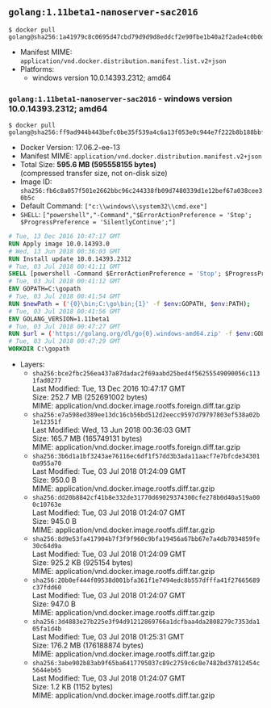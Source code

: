 ## `golang:1.11beta1-nanoserver-sac2016`

```console
$ docker pull golang@sha256:1a41979c8c0695d47cbd79d9d9d8eddcf2e90fbe1b40a2f2ade4c0b0d41f9d0c
```

-	Manifest MIME: `application/vnd.docker.distribution.manifest.list.v2+json`
-	Platforms:
	-	windows version 10.0.14393.2312; amd64

### `golang:1.11beta1-nanoserver-sac2016` - windows version 10.0.14393.2312; amd64

```console
$ docker pull golang@sha256:ff9ad944b443befc0be35f539a4c6a13f053e0c944e7f222b8b188bbf76d2545
```

-	Docker Version: 17.06.2-ee-13
-	Manifest MIME: `application/vnd.docker.distribution.manifest.v2+json`
-	Total Size: **595.6 MB (595558155 bytes)**  
	(compressed transfer size, not on-disk size)
-	Image ID: `sha256:fb6c8a057f501e2662bbc96c244338fb09d7480339d1e12bef67a038cee30b5c`
-	Default Command: `["c:\\windows\\system32\\cmd.exe"]`
-	`SHELL`: `["powershell","-Command","$ErrorActionPreference = 'Stop'; $ProgressPreference = 'SilentlyContinue';"]`

```dockerfile
# Tue, 13 Dec 2016 10:47:17 GMT
RUN Apply image 10.0.14393.0
# Wed, 13 Jun 2018 00:36:03 GMT
RUN Install update 10.0.14393.2312
# Tue, 03 Jul 2018 00:41:11 GMT
SHELL [powershell -Command $ErrorActionPreference = 'Stop'; $ProgressPreference = 'SilentlyContinue';]
# Tue, 03 Jul 2018 00:41:12 GMT
ENV GOPATH=C:\gopath
# Tue, 03 Jul 2018 00:41:54 GMT
RUN $newPath = ('{0}\bin;C:\go\bin;{1}' -f $env:GOPATH, $env:PATH); 	Write-Host ('Updating PATH: {0}' -f $newPath); 	setx /M PATH $newPath;
# Tue, 03 Jul 2018 00:41:56 GMT
ENV GOLANG_VERSION=1.11beta1
# Tue, 03 Jul 2018 00:47:27 GMT
RUN $url = ('https://golang.org/dl/go{0}.windows-amd64.zip' -f $env:GOLANG_VERSION); 	Write-Host ('Downloading {0} ...' -f $url); 	Invoke-WebRequest -Uri $url -OutFile 'go.zip'; 		$sha256 = '1eeb874a919143f3e62b641ccd5ebbfd1b3d4f2184de1d6497f7b2b6df996960'; 	Write-Host ('Verifying sha256 ({0}) ...' -f $sha256); 	if ((Get-FileHash go.zip -Algorithm sha256).Hash -ne $sha256) { 		Write-Host 'FAILED!'; 		exit 1; 	}; 		Write-Host 'Expanding ...'; 	Expand-Archive go.zip -DestinationPath C:\; 		Write-Host 'Verifying install ("go version") ...'; 	go version; 		Write-Host 'Removing ...'; 	Remove-Item go.zip -Force; 		Write-Host 'Complete.';
# Tue, 03 Jul 2018 00:47:29 GMT
WORKDIR C:\gopath
```

-	Layers:
	-	`sha256:bce2fbc256ea437a87dadac2f69aabd25bed4f56255549090056c1131fad0277`  
		Last Modified: Tue, 13 Dec 2016 10:47:17 GMT  
		Size: 252.7 MB (252691002 bytes)  
		MIME: application/vnd.docker.image.rootfs.foreign.diff.tar.gzip
	-	`sha256:e7a598ed389ee13dc16cb56bd512d2eecc9597d79797803ef538a02b1e12351f`  
		Last Modified: Wed, 13 Jun 2018 00:36:03 GMT  
		Size: 165.7 MB (165749131 bytes)  
		MIME: application/vnd.docker.image.rootfs.foreign.diff.tar.gzip
	-	`sha256:3b6d1a1bf3243ae76116ec6df1f57dd3b3ada11aacf7e7bfcde343010a955a70`  
		Last Modified: Tue, 03 Jul 2018 01:24:09 GMT  
		Size: 950.0 B  
		MIME: application/vnd.docker.image.rootfs.diff.tar.gzip
	-	`sha256:dd20b8842cf41b8e332de31770d69029374300cfe278b0d40a519a000c10763e`  
		Last Modified: Tue, 03 Jul 2018 01:24:07 GMT  
		Size: 945.0 B  
		MIME: application/vnd.docker.image.rootfs.diff.tar.gzip
	-	`sha256:8d9e53fa417904b7f3f9f960c9bfa19456a67bb67e7a4db7034859fe30c64d9a`  
		Last Modified: Tue, 03 Jul 2018 01:24:09 GMT  
		Size: 925.2 KB (925154 bytes)  
		MIME: application/vnd.docker.image.rootfs.diff.tar.gzip
	-	`sha256:20b0ef444f09538d001bfa361f1e7494edc8b557dfffa41f27665689c37fdd60`  
		Last Modified: Tue, 03 Jul 2018 01:24:07 GMT  
		Size: 947.0 B  
		MIME: application/vnd.docker.image.rootfs.diff.tar.gzip
	-	`sha256:3d4883e27b225e3f94d91212869766a1dcfbaa4da2808279c7353da105fa1d4b`  
		Last Modified: Tue, 03 Jul 2018 01:25:31 GMT  
		Size: 176.2 MB (176188874 bytes)  
		MIME: application/vnd.docker.image.rootfs.diff.tar.gzip
	-	`sha256:3abe902b83ab9f65ba6417795037c89c2759c6c8e7482bd37812454c5644eb65`  
		Last Modified: Tue, 03 Jul 2018 01:24:07 GMT  
		Size: 1.2 KB (1152 bytes)  
		MIME: application/vnd.docker.image.rootfs.diff.tar.gzip
